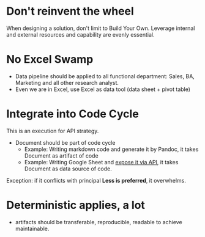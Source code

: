 # Don't reinvent the wheel
When designing a solution, don't limit to Build Your Own. Leverage internal and external resources and capability are evenly essential.

# No Excel Swamp
- Data pipeline should be applied to all functional department: Sales, BA, Marketing and all other research analyst.
- Even we are in Excel, use Excel as data tool (data sheet + pivot table)


# Integrate into Code Cycle
This is an execution for API strategy. 
- Document should be part of code cycle
  - Example: Writing markdown code and generate it by Pandoc, it takes Document as artifact of code
  - Example: Writing Google Sheet and [expose it via API](https://blog.coupler.io/how-to-use-google-sheets-as-database/#Exportimport_data_automatically_using_the_Google_Sheets_API), it takes Document as data source of code.

Exception: if it conflicts with principal **Less is preferred**, it overwhelms.

# Deterministic applies, a lot
- artifacts should be transferable, reproducible, readable to achieve maintainable. 
 






  

